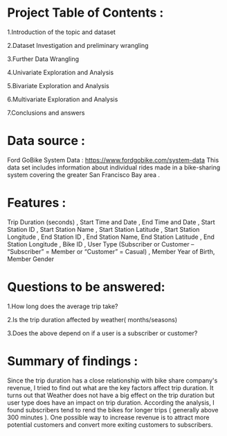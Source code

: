 # Project Table of Contents :
1.Introduction of the topic and dataset

2.Dataset Investigation and preliminary wrangling

3.Further Data Wrangling

4.Univariate Exploration and Analysis

5.Bivariate Exploration and Analysis

6.Multivariate Exploration and Analysis

7.Conclusions and answers

# Data source :
Ford GoBike System Data : https://www.fordgobike.com/system-data This data set includes information about individual rides made in a bike-sharing system covering the greater San Francisco Bay area .

# Features :
Trip Duration (seconds) , Start Time and Date , End Time and Date , Start Station ID , Start Station Name , Start Station Latitude , Start Station Longitude , End Station ID , End Station Name, End Station Latitude , End Station Longitude , Bike ID , User Type (Subscriber or Customer – “Subscriber” = Member or “Customer” = Casual) , Member Year of Birth, Member Gender

# Questions to be answered:
1.How long does the average trip take?

2.Is the trip duration affected by weather( months/seasons)

3.Does the above depend on if a user is a subscriber or customer?

# Summary of findings :
Since the trip duration has a close relationship with bike share company's revenue, I tried to find out what are the key factors affect trip duration. It turns out that Weather does not have a big effect on the trip duration but user type does have an impact on trip duration. According the analysis, I found subscribers tend to rend the bikes for longer trips ( generally above 300 minutes ). One possible way to increase revenue is to attract more potential customers and convert more exiting customers to subscribers.
